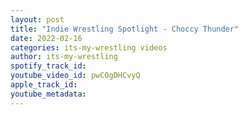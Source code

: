 ```yaml
---
layout: post
title: "Indie Wrestling Spotlight - Choccy Thunder"
date: 2022-02-16
categories: its-my-wrestling videos
author: its-my-wrestling
spotify_track_id: 
youtube_video_id: pwCOgDHCvyQ
apple_track_id: 
youtube_metadata: 
---
```

